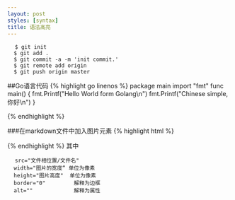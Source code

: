 ```yaml
---
layout: post
styles: [syntax]
title: 语法高亮
---
```


<pre>
  <code>$ git init
  $ git add .
  $ git commit -a -m 'init commit.'
  $ git remote add origin
  $ git push origin master</code>
</pre>

##Go语言代码
 {% highlight go linenos %}
 package main
 import "fmt"
 func main() {
 fmt.Printf("Hello World form Golang\n")
 fmt.Printf("Chinese simple,你好\n")
 }
 
 {% endhighlight %}
 
###在markdown文件中加入图片元素
 {% highlight html %}
 <img src="/images/post/pic-name.jpg" width="xxx" height="xxx" border="0" alt=""/>
 
 {% endhighlight %}
 其中 
 <pre>
  <code>src="文件相位置/文件名" 
  width="图片的宽度“ 单位为像素
  height="图片高度"  单位为像素
  border="0"         解释为边框
  alt=""             解释为属性
  
</pre>

  
 